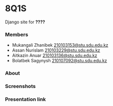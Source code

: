 # 8Q1S

Django site for **????**

### Members
- Mukangali Zhanibek 210103153@stu.sdu.edu.kz
- Assan Nurislam 210103229@stu.sdu.edu.kz
- Aitkazin Anuar 210103136@stu.sdu.edu.kz
- Bolatbek Sagynysh 210107092@stu.sdu.edu.kz

### About

### Screenshots

### Presentation link

